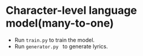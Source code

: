 # Character-level language model(many-to-one)

* Run ```train.py``` to train the model.
* Run ```generator.py ``` to generate lyrics.
